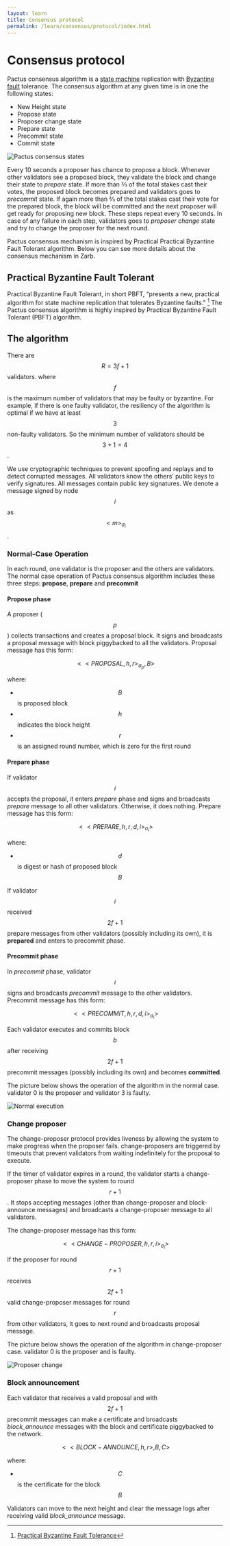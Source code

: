 ```yaml
---
layout: learn
title: Consensus protocol
permalink: /learn/consensus/protocol/index.html
---
```


# Consensus protocol

Pactus consensus algorithm is a [state machine](https://en.wikipedia.org/wiki/Finite-state_machine)
replication with [Byzantine fault](https://en.wikipedia.org/wiki/Byzantine_fault) tolerance. The
consensus algorithm at any given time is in one the following states:

- New Height state
- Propose state
- Proposer change state
- Prepare state
- Precommit state
- Commit state

![Pactus consensus states](//assets/images/pactus_consensus_states.png)

Every 10 seconds a proposer has chance to propose a block. Whenever other validators see a proposed
block, they validate the block and change their state to _prepare_ state. If more than ⅔ of the
total stakes cast their votes, the proposed block becomes prepared and validators goes to
_precommit_ state. If again more than ⅔ of the total stakes cast their vote for the prepared block,
the block will be committed and the next proposer will get ready for proposing new block. These
steps repeat every 10 seconds. In case of any failure in each step, validators goes to _proposer
change_ state and try to change the proposer for the next round.

Pactus consensus mechanism is inspired by Practical Practical Byzantine Fault Tolerant algorithm.
Below you can see more details about the consensus mechanism in Zarb.

## Practical Byzantine Fault Tolerant

Practical Byzantine Fault Tolerant, in short PBFT, “presents a new, practical algorithm for state
machine replication that tolerates Byzantine faults." [^first] The Pactus consensus algorithm is
highly inspired by Practical Byzantine Fault Tolerant (PBFT) algorithm.

## The algorithm

There are <span v-pre>$$R = 3f+1$$</span> validators. where <span v-pre>$$f$$</span> is the maximum
number of validators that may be faulty or byzantine. For example, if there is one faulty validator,
the resiliency of the algorithm is optimal if we have at least <span v-pre>$$3$$</span> non-faulty
validators. So the minimum number of validators should be <span v-pre>$$3+1=4$$</span>.

We use cryptographic techniques to prevent spoofing and replays and to detect corrupted messages.
All validators know the others’ public keys to verify signatures. All messages contain public key
signatures. We denote a message signed by node <span v-pre>$$i$$</span> as
<span v-pre>$$<m>_{\sigma _i}$$</span>.

### Normal-Case Operation

In each round, one validator is the proposer and the others are validators. The normal case
operation of Pactus consensus algorithm includes these three steps: **propose**, **prepare** and
**precommit**

#### Propose phase

A proposer (<span v-pre>$$p$$</span>) collects transactions and creates a proposal block. It signs and
broadcasts a proposal message with block piggybacked to all the validators. Proposal message has
this form:

<span v-pre>$$<<PROPOSAL,h,r>_{\sigma _p}, B>$$</span>

where:

- <span v-pre>$$B$$</span> is proposed block
- <span v-pre>$$h$$</span> indicates the block height
- <span v-pre>$$r$$</span> is an assigned round number, which is zero for the first round

#### Prepare phase

If validator <span v-pre>$$i$$</span> accepts the proposal, it enters _prepare_ phase and signs and
broadcasts _prepare_ message to all other validators. Otherwise, it does nothing. Prepare message
has this form:

<span v-pre>$$<<PREPARE,h,r,d,i>_{\sigma _i}>$$</span>

where:

- <span v-pre>$$d$$</span> is digest or hash of proposed block <span v-pre>$$B$$</span>

If validator <span v-pre>$$i$$</span> received <span v-pre>$$2f+1$$</span> prepare messages from other
validators (possibly including its own), it is **prepared** and enters to precommit phase.

#### Precommit phase

In _precommit_ phase, validator <span v-pre>$$i$$</span> signs and broadcasts _precommit_ message to
the other validators. Precommit message has this form:

<span v-pre>$$<<PRECOMMIT,h,r,d,i>_{\sigma _i}>$$</span>

Each validator executes and commits block <span v-pre>$$b$$</span> after receiving
<span v-pre>$$2f+1$$</span> precommit messages (possibly including its own) and becomes **committed**.

The picture below shows the operation of the algorithm in the normal case. validator 0 is the
proposer and validator 3 is faulty.

![Normal execution](//assets/images/pactus_consensus_normal_execution.png)

### Change proposer

The change-proposer protocol provides liveness by allowing the system to make progress when the
proposer fails. change-proposers are triggered by timeouts that prevent validators from waiting
indefinitely for the proposal to execute.

If the timer of validator expires in a round, the validator starts a change-proposer phase to move
the system to round <span v-pre>$$r+1$$</span>. It stops accepting messages (other than
change-proposer and block-announce messages) and broadcasts a change-proposer message to all
validators.

The change-proposer message has this form:

<span v-pre>$$<<CHANGE-PROPOSER,h,r,i>_{\sigma _i}>$$</span>

If the proposer for round <span v-pre>$$r+1$$</span> receives <span v-pre>$$2f+1$$</span> valid
change-proposer messages for round <span v-pre>$$r$$</span> from other validators, it goes to next
round and broadcasts proposal message.

The picture below shows the operation of the algorithm in change-proposer case. validator 0 is the
proposer and is faulty.

![Proposer change](//assets/images/pactus_consensus_change_proposer.png)

### Block announcement

Each validator that receives a valid proposal and with <span v-pre>$$2f+1$$</span> precommit messages
can make a certificate and broadcasts _block_announce_ messages with the block and certificate
piggybacked to the network.

<span v-pre>$$<<BLOCK-ANNOUNCE,h,r>,B,C>$$</span>

where:

- <span v-pre>$$C$$</span> is the certificate for the block <span v-pre>$$B$$</span>

Validators can move to the next height and clear the message logs after receiving valid
_block_announce_ message.

[^first]:
    [Practical Byzantine Fault Tolerance](https://www.microsoft.com/en-us/research/wp-content/uploads/2017/01/thesis-mcastro.pdf)
